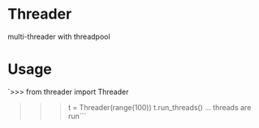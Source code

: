 Threader
========

multi-threader with threadpool

Usage
=====

`>>> from threader import Threader
>>> t = Threader(range(100))
>>> t.run_threads()
... threads are run```
